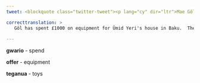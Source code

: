 ```yaml
---
tweet: <blockquote class="twitter-tweet"><p lang="cy" dir="ltr">Mae Gôl wedi gwario £1000 ar offer i gartref Ümid Yeri yn Baku. Fe wnaeth y plant fwynhau&#39;r teganau hefyd! Diolch am eich cefnogaeth cyd Gymry. <a href="https://twitter.com/Cymru?ref_src=twsrc%5Etfw">@Cymru</a> <a href="https://twitter.com/hashtag/WalesAway?src=hash&amp;ref_src=twsrc%5Etfw">#WalesAway</a> <a href="https://t.co/G3wKiPGNOM">pic.twitter.com/G3wKiPGNOM</a></p>&mdash; Gôl Cymru (@GolCymru) <a href="https://twitter.com/GolCymru/status/1404417127709302784?ref_src=twsrc%5Etfw">June 14, 2021</a></blockquote> <script async src="https://platform.twitter.com/widgets.js" charset="utf-8"></script>

correcttranslation: >
   Gôl has spent £1000 on equipment for Ümid Yeri's house in Baku.  The children enjoyed making toys too! Thanks for the your support, fellow Welsh. 
 
---
```


**gwario** - spend

**offer** - equipment

**teganua** - toys





